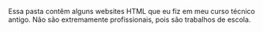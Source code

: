 Essa pasta contêm alguns websites HTML que eu fiz em meu curso técnico antigo. Não são extremamente profissionais, pois são trabalhos de escola.
